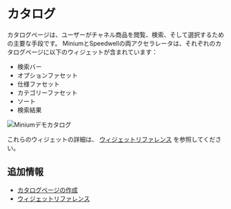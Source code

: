 # カタログ

カタログページは、ユーザーがチャネル商品を閲覧、検索、そして選択するための主要な手段です。 MiniumとSpeedwellの両アクセラレータは、それぞれのカタログページに以下のウィジェットが含まれています：

* 検索バー
* オプションファセット
* 仕様ファセット
* カテゴリーファセット
* ソート
* 検索結果

![Miniumデモカタログ](./catalog/images/01.png)

これらのウィジェットの詳細は、 [ウィジェットリファレンス](../liferay-commerce-widgets/widget-reference.md) を参照してください。

<a name="additional-information" />

## 追加情報

* [カタログページの作成](../creating-a-catalog-page.md)
* [ウィジェットリファレンス](../liferay-commerce-widgets/widget-reference.md)
